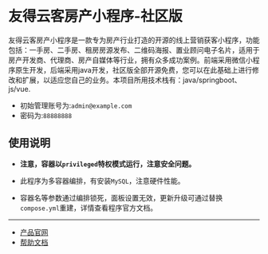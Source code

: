 # 友得云客房产小程序-社区版

友得云客房产小程序是一款专为房产行业打造的开源的线上营销获客小程序，功能包括：一手房、二手房、租房房源发布、二维码海报、置业顾问电子名片，适用于房产开发商、代理商、房产自媒体等行业，拥有众多成功案例。前端采用微信小程序原生开发，后端采用java开发，社区版全部开源免费，您可以在此基础上进行修改和扩展，以适应您自己的业务。本项目所用技术栈有：java/springboot、js/vue. 

- 初始管理账号为:`admin@example.com`
- 密码为:`88888888`

## 使用说明

- **注意，容器以`privileged`特权模式运行，注意安全问题。**

- 此程序为多容器编排，有安装`MySQL`，注意硬件性能。

- 容器名等参数通过编排锁死，面板设置无效，更新升级可通过替换`compose.yml`重建，详情查看程序官方文档。

***

- [产品官网](https://www.youdeyunke.com/?statId=6)
- [帮助文档](https://youdeyunke.yuque.com/r/organizations/homepage)
